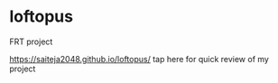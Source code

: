 # loftopus
FRT project

https://saiteja2048.github.io/loftopus/ tap here for quick review of my project
